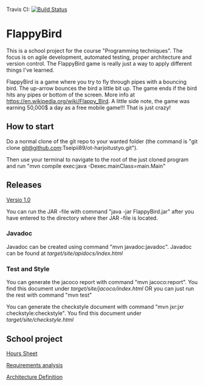 Travis CI: [![Build Status](https://travis-ci.org/Tseipii89/ot-harjoitustyo.svg?branch=master)](https://travis-ci.org/Tseipii89/ot-harjoitustyo)

# FlappyBird #

This is a school project for the course "Programming techniques". The focus is on agile development, automated testing, proper architecture and version control. The FlappyBird game is really just a way to apply different things I've learned.

FlappyBird is a game where you try to fly through pipes with a bouncing bird. The up-arrow bounces the bird a little bit up. The game ends if the bird hits any pipes or bottom of the screen. More info at <https://en.wikipedia.org/wiki/Flappy_Bird>. A little side note, the game was earning 50,000$ a day as a free mobile game!!! That is just crazy!

## How to start ##

Do a normal clone of the git repo to your wanted folder (the command is "git clone git@github.com:Tseipii89/ot-harjoitustyo.git").

Then use your terminal to navigate to the root of the just cloned program and run "mvn compile exec:java -Dexec.mainClass=main.Main"

## Releases ##

[Versio 1.0](/releases)

You can run the JAR -file with command "java -jar FlappyBird.jar" after you have entered to the directory where ther JAR -file is located.

### Javadoc ###

Javadoc can be created using command "mvn javadoc:javadoc". Javadoc can be found at *target/site/apidocs/index.html*

### Test and Style ###

You can generate the jacoco report with command "mvn jacoco:report". You find this document under *target/site/jacoco/index.html* OR you can just run the rest with command "mvn test"

You can generate the checkstyle document with command "mvn jxr:jxr checkstyle:checkstyle". You find this document under *target/site/checkstyle.html*

## School project ##

[Hours Sheet](/documents/hourSheet.md)

[Requirements analysis](/documents/Requirements.md)

[Architecture Definition](/documents/architectureDefinition.md)



